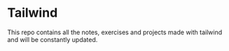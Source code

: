 # Tailwind
This repo contains all the notes, exercises and projects made with tailwind and will be constantly updated.
